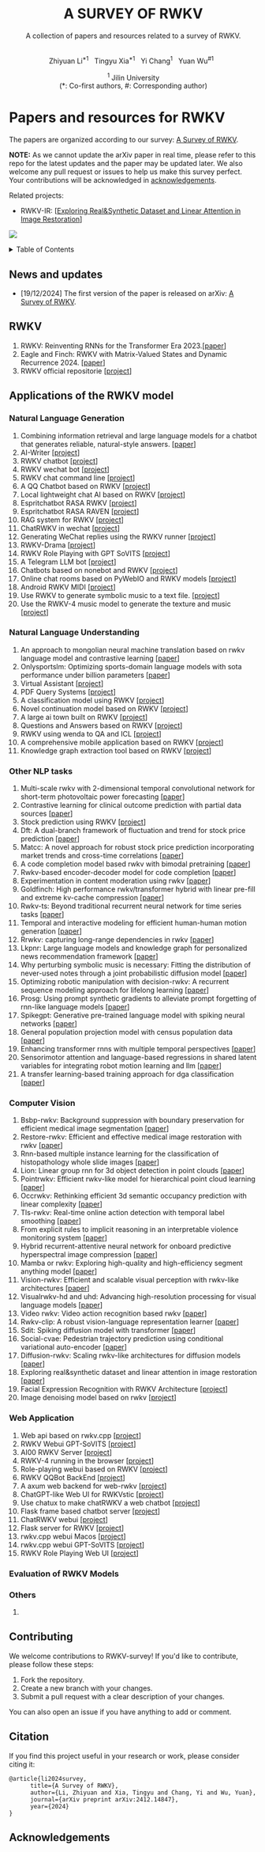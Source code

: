 <div align="center">
  <h1>A SURVEY OF RWKV</h1>
  A collection of papers and resources related to a survey of RWKV.
</div>
<br>
 
<p align="center">
  Zhiyuan Li<sup>*1</sup>&nbsp&nbsp
  Tingyu Xia<sup>*1</sup>&nbsp&nbsp
  Yi Chang<sup>1</sup>&nbsp&nbsp
  Yuan Wu<sup>#1</sup>&nbsp&nbsp
</p>  
<p align="center">
<sup>1</sup> Jilin University<br>
(*: Co-first authors, #: Corresponding author)
</p>

# Papers and resources for RWKV

The papers are organized according to our survey: [A Survey of RWKV](https://arxiv.org/abs/2412.14847). 

**NOTE:** As we cannot update the arXiv paper in real time, please refer to this repo for the latest updates and the paper may be updated later. We also welcome any pull request or issues to help us make this survey perfect. Your contributions will be acknowledged in <a href="#acknowledgements">acknowledgements</a>.

Related projects:
- RWKV-IR: [[Exploring Real&Synthetic Dataset and Linear Attention in Image Restoration](https://arxiv.org/abs/2412.03814)]

![](imgs/framework_new.png)

<details>
  <summary>Table of Contents</summary>
  <ol>
    <li><a href="#news-and-updates">News and Updates</a></li>
    <li><a href="#RWKV">RWKV</a></li>
    <li>
      <a href="#applications-of-the-rwkv-model">Applications of the RWKV model</a>
      <ul>
        <li><a href="#natural-language-generation">Natural Language Generation</a></li>
        <li><a href="#natural-language-understanding">Natural Language Understanding</a></li>
        <li><a href="#other-nlp-tasks">Other NLP tasks</a></li>
        <li><a href="#computer-vision">Computer Vision</a></li>
        <li><a href="#web-application">Web Application</a></li>
        <li><a href="#evaluation-of-rwkv-models">Evaluation of RWKV Models</a></li>
        <li><a href="#others">Others</a></li>
      </ul>
    </li>
    <li><a href="#Contributing">Contributing</a></li>
    <li><a href="#citation">Citation</a></li>
    <li><a href="#acknowledgements">Acknowledgments</a></li>
  </ol>
</details>

## News and updates

- [19/12/2024] The first version of the paper is released on arXiv: [A Survey of RWKV](https://arxiv.org/abs/2412.14847).

## RWKV

1. RWKV: Reinventing RNNs for the Transformer Era 2023.[[paper](https://arxiv.org/abs/2305.13048)]
2. Eagle and Finch: RWKV with Matrix-Valued States and Dynamic Recurrence 2024. [[paper](https://arxiv.org/abs/2404.05892)]
3. RWKV official repositorie [[project](https://github.com/BlinkDL/RWKV-LM)]

## Applications of the RWKV model
### Natural Language Generation

1. Combining information retrieval and large language models for a chatbot that generates reliable, natural-style answers. [[paper](https://ceur-ws.org/Vol-3630/LWDA2023-paper27.pdf)]
2. AI-Writer [[project](https://github.com/BlinkDL/AI-Writer)]
3. RWKV chatbot [[project](https://github.com/harrisonvanderbyl/rwkv_chatbot)]
4. RWKV wechat bot [[project](https://github.com/averyyan/RWKV-wechat-bot)]
5. RWKV chat command line [[project](https://github.com/az13js/rwkv_chat_command_line)]
6. A QQ Chatbot based on RWKV [[project](https://github.com/cryscan/eloise)]
7. Local lightweight chat AI based on RWKV [[project](https://github.com/bilibini/Meow-AI)]
8. Espritchatbot RASA RWKV [[project](https://github.com/kimou6055/Espritchatbot-RASA-RWKV)]
9. Espritchatbot RASA RAVEN [[project](https://github.com/karim-aloulou/Espitchatbot-RASA-RAVEN)]
10. RAG system for RWKV [[project](https://github.com/AIIRWKV/RWKV-RAG)]
11. ChatRWKV in wechat [[project](https://github.com/MrTom34/ChatRWKV-in-wechat-Version-1)]
12. Generating WeChat replies using the RWKV runner [[project](https://github.com/LeoLin4258/Infofusion)]
13. RWKV-Drama [[project](https://github.com/ms-KuroNeko/RWKV-Drama)]
14. RWKV Role Playing with GPT SoVITS [[project](https://github.com/v3ucn/RWKV_Role_Playing_with_GPT-SoVITS)]
15. A Telegram LLM bot [[project](https://github.com/spion/notgpt)]
16. Chatbots based on nonebot and RWKV [[project](https://github.com/123summertime/ykkz)]
17. Online chat rooms based on PyWebIO and RWKV models [[project](https://github.com/No-22-Github/Easy_RWKV_webui)]
18. Android RWKV MIDI [[project](https://github.com/ZTMIDGO/Android-RWKV-MIDI)]
19. Use RWKV to generate symbolic music to a text file. [[project](https://github.com/patchbanks/RWKV-v4-MIDI)]
20. Use the RWKV-4 music model to generate the texture and music [[project](https://github.com/agreene5/Procedural-Purgatory)]

### Natural Language Understanding

1. An approach to mongolian neural machine translation based on rwkv language model and contrastive learning [[paper](https://link.springer.com/chapter/10.1007/978-981-99-8132-8_25)]
2. Onlysportslm: Optimizing sports-domain language models with sota performance under billion parameters [[paper](https://arxiv.org/abs/2409.00286)]
3. Virtual Assistant [[project](https://github.com/samttoo22-MewCat/lala_rwkv_chatbot_2.0)]
4. PDF Query Systems [[project](https://github.com/ck-unifr/pdf_parsing)]
5. A classification model using RWKV [[project](https://github.com/yynil/RWKV-Classification)]
6. Novel continuation model based on RWKV [[project](https://github.com/jiawanfan-yyds/novel-rwkv_demo)]
7. A large ai town built on RWKV [[project](https://github.com/recursal/ai-town-rwkv-proxy)]
8. Questions and Answers based on RWKV [[project](https://github.com/seitzquest/RavenWhisperer)]
9. RWKV using wenda to QA and ICL [[project](https://github.com/xiaol/wenda-RWKV)]
10. A comprehensive mobile application based on RWKV [[project](https://github.com/khhaliil/AVATARIO)]
11. Knowledge graph extraction tool based on RWKV [[project](https://github.com/Ojiyumm/rwkv_kg)]

### Other NLP tasks

1. Multi-scale rwkv with 2-dimensional temporal convolutional network for short-term photovoltaic power forecasting [[paper](https://www.sciencedirect.com/science/article/abs/pii/S0360544224028433)]
2. Contrastive learning for clinical outcome prediction with partial data sources [[paper](https://pmc.ncbi.nlm.nih.gov/articles/PMC11326519/)]
3. Stock prediction using RWKV [[project](https://github.com/tomer9080/Stock-Prediction-Using-RWKV)]
4. Dft: A dual-branch framework of fluctuation and trend for stock price prediction [[paper](https://arxiv.org/abs/2411.06065)]
5. Matcc: A novel approach for robust stock price prediction incorporating market trends and cross-time correlations [[paper](https://dl.acm.org/doi/abs/10.1145/3627673.3679715)]
6. A code completion model based rwkv with bimodal pretraining [[paper](https://www.researchsquare.com/article/rs-3387525/v1)]
7. Rwkv-based encoder-decoder model for code completion [[paper](https://ieeexplore.ieee.org/abstract/document/10442108/)]
8. Experimentation in content moderation using rwkv [[paper](https://arxiv.org/abs/2409.03939)]
9. Goldfinch: High performance rwkv/transformer hybrid with linear pre-fill and extreme kv-cache compression [[paper](https://arxiv.org/abs/2407.12077)]
10. Rwkv-ts: Beyond traditional recurrent neural network for time series tasks [[paper](https://arxiv.org/abs/2401.09093)]
11. Temporal and interactive modeling for efficient human-human motion generation [[paper](https://arxiv.org/abs/2408.17135)]
12. Rrwkv: capturing long-range dependencies in rwkv [[paper](https://arxiv.org/abs/2306.05176)]
13. Lkpnr: Large language models and knowledge graph for personalized news recommendation framework [[paper](https://search.ebscohost.com/login.aspx?direct=true&profile=ehost&scope=site&authtype=crawler&jrnl=15462218&AN=178256380&h=mPC2JIgqSZw4phTzIrP%2FKqjs9uCWP6JzGqQAI5ecEQmASbdVuYmY%2BQ17K27Xqqb%2BBbDDdbl%2F6scZRZNvhqBfCg%3D%3D&crl=c)]
14. Why perturbing symbolic music is necessary: Fitting the distribution of never-used notes through a joint probabilistic diffusion model [[paper](https://arxiv.org/abs/2408.01950)]
15. Optimizing robotic manipulation with decision-rwkv: A recurrent sequence modeling approach for lifelong learning [[paper](https://arxiv.org/abs/2408.01950)]
16. Prosg: Using prompt synthetic gradients to alleviate prompt forgetting of rnn-like language models [[paper](https://arxiv.org/abs/2311.01981)]
17. Spikegpt: Generative pre-trained language model with spiking neural networks [[paper](https://arxiv.org/abs/2302.13939)]
18. General population projection model with census population data [[paper](https://scholarworks.lib.csusb.edu/etd/1803/)]
19. Enhancing transformer rnns with multiple temporal perspectives [[paper](https://arxiv.org/abs/2402.02625)]
20. Sensorimotor attention and language-based regressions in shared latent variables for integrating robot motion learning and llm [[paper](https://arxiv.org/abs/2407.09044)]
21. A transfer learning-based training approach for dga classification [[paper](https://link.springer.com/chapter/10.1007/978-3-031-64171-8_20)]

### Computer Vision

1. Bsbp-rwkv: Background suppression with boundary preservation for efficient medical image segmentation [[paper](https://dl.acm.org/doi/abs/10.1145/3664647.3681033)]
2. Restore-rwkv: Efficient and effective medical image restoration with rwkv [[paper](https://arxiv.org/abs/2407.11087)]
3. Rnn-based multiple instance learning for the classification of histopathology whole slide images [[paper](https://link.springer.com/chapter/10.1007/978-981-97-1335-6_29)]
4. Lion: Linear group rnn for 3d object detection in point clouds [[paper](https://arxiv.org/abs/2407.18232)]
5. Pointrwkv: Efficient rwkv-like model for hierarchical point cloud learning [[paper](https://arxiv.org/abs/2405.15214)]
6. Occrwkv: Rethinking efficient 3d semantic occupancy prediction with linear complexity [[paper](https://arxiv.org/abs/2409.19987)]
7. Tls-rwkv: Real-time online action detection with temporal label smoothing [[paper](https://link.springer.com/article/10.1007/s11063-024-11540-0)]
8. From explicit rules to implicit reasoning in an interpretable violence monitoring system [[paper](https://arxiv.org/abs/2410.21991)]
9. Hybrid recurrent-attentive neural network for onboard predictive hyperspectral image compression [[paper](https://ieeexplore.ieee.org/abstract/document/10641584/)]
10. Mamba or rwkv: Exploring high-quality and high-efficiency segment anything model [[paper](https://arxiv.org/abs/2406.19369)]
11. Vision-rwkv: Efficient and scalable visual perception with rwkv-like architectures [[paper](https://arxiv.org/abs/2403.02308)]
12. Visualrwkv-hd and uhd: Advancing high-resolution processing for visual language models [[paper](https://arxiv.org/abs/2410.11665)]
13. Video rwkv: Video action recognition based rwkv [[paper](https://arxiv.org/abs/2411.05636)]
14. Rwkv-clip: A robust vision-language representation learner [[paper](https://arxiv.org/abs/2406.06973)]
15. Sdit: Spiking diffusion model with transformer [[paper](https://arxiv.org/abs/2402.11588)]
16. Social-cvae: Pedestrian trajectory prediction using conditional variational auto-encoder [[paper](https://link.springer.com/chapter/10.1007/978-981-99-8132-8_36)]
17. Diffusion-rwkv: Scaling rwkv-like architectures for diffusion models [[paper](https://arxiv.org/abs/2404.04478)]
18. Exploring real&synthetic dataset and linear attention in image restoration [[paper](https://arxiv.org/abs/2412.03814)]
19. Facial Expression Recognition with RWKV Architecture [[project](https://github.com/lukasVierling/FaceRWKV)]
20. Image denoising model based on rwkv [[project](https://github.com/lll143653/rwkv-denoise)]

### Web Application

1. Web api based on rwkv.cpp [[project](https://github.com/YuChuXi/MoZi-RWKV)]
2. RWKV Webui GPT-SoVITS [[project](https://github.com/v3ucn/RWKV_3B_7B_Webui_GPT-SoVITS)]
3. AI00 RWKV Server [[project](https://github.com/Ai00-X/ai00_server)]
4. RWKV-4 running in the browser [[project](https://github.com/josephrocca/rwkv-v4-web)]
5. Role-playing webui based on RWKV [[project](https://github.com/shengxia/RWKV_Role_Playing)]
6. RWKV QQBot BackEnd [[project](https://github.com/yuunnn-w/RWKV_QQBot_BackEnd)]
7. A axum web backend for web-rwkv [[project](https://github.com/Prunoideae/web-rwkv-axum)]
8. ChatGPT-like Web UI for RWKVstic [[project](https://github.com/hizkifw/WebChatRWKVstic)]
9. Use chatux to make chatRWKV a web chatbot [[project](https://github.com/riversun/chatux-server-rwkv)]
10. Flask frame based chatbot server [[project](https://github.com/t4wefan/ChatRWKV-flask-api)]
11. ChatRWKV webui [[project](https://github.com/StarDreamAndFeng/ChatRWKV-webui)]
12. Flask server for RWKV [[project](https://github.com/RafaRed/RWKV-api)]
13. rwkv.cpp webui Macos [[project](https://github.com/v3ucn/rwkv.cpp_webui_Macos)]
14. rwkv.cpp webui GPT-SoVITS [[project](https://github.com/v3ucn/rwkv.cpp_webui_GPT-SoVITS)]
15. RWKV Role Playing Web UI [[project](https://github.com/shengxia/RWKV_Role_Playing_UI)]

### Evaluation of RWKV Models

### Others

1. 

## Contributing

We welcome contributions to RWKV-survey! If you'd like to contribute, please follow these steps:

1. Fork the repository.
2. Create a new branch with your changes.
3. Submit a pull request with a clear description of your changes.

You can also open an issue if you have anything to add or comment.

## Citation

If you find this project useful in your research or work, please consider citing it:
```
@article{li2024survey,
      title={A Survey of RWKV}, 
      author={Li, Zhiyuan and Xia, Tingyu and Chang, Yi and Wu, Yuan},
      journal={arXiv preprint arXiv:2412.14847},
      year={2024}
}

```

## Acknowledgements
